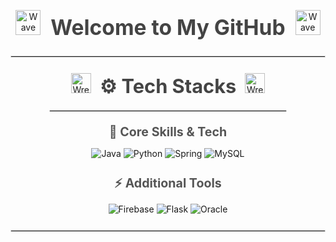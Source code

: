 <!-- Welcome Section -->
<p align="center">
  <img src="https://raw.githubusercontent.com/Tarikul-Islam-Anik/Animated-Fluent-Emojis/master/Emojis/People/Waving%20Hand.png" alt="Wave" width="40" height="40" />
  <strong style="font-size: 2.4em; margin: 0 12px; color: #444;">Welcome to My GitHub</strong>
  <img src="https://raw.githubusercontent.com/Tarikul-Islam-Anik/Animated-Fluent-Emojis/master/Emojis/People/Waving%20Hand.png" alt="Wave" width="40" height="40" />
</p>

<hr style="border: 1px solid #ddd; margin: 25px 0;"/>

<!-- Tech Stacks Section -->
<div align="center" style="max-width: 800px; margin: 0 auto;">
  <p>
    <img src="https://raw.githubusercontent.com/Tarikul-Islam-Anik/Animated-Fluent-Emojis/master/Emojis/Objects/Wrench.png" alt="Wrench" width="32" height="32" />
    <strong style="font-size: 2.2em; color: #444; margin: 0 10px;">⚙️ Tech Stacks</strong>
    <img src="https://raw.githubusercontent.com/Tarikul-Islam-Anik/Animated-Fluent-Emojis/master/Emojis/Objects/Wrench.png" alt="Wrench" width="32" height="32" />
  </p>
  
  <hr style="border: 1px solid #ddd; width: 75%; margin: 20px auto;"/>
  
 <div style="margin-bottom: 25px;">
  <p><strong style="font-size: 1.4em; color: #555;">🚀 Core Skills & Tech</strong></p>
  <div>
    <img src="https://img.shields.io/badge/Java-007396?style=for-the-badge&logo=java&logoColor=white" alt="Java" />
    <img src="https://img.shields.io/badge/Python-3776AB?style=for-the-badge&logo=python&logoColor=white" alt="Python" />
    <img src="https://img.shields.io/badge/Spring-6DB33F?style=for-the-badge&logo=spring&logoColor=white" alt="Spring" />
    <img src="https://img.shields.io/badge/MySQL-4479A1?style=for-the-badge&logo=mysql&logoColor=white" alt="MySQL" />
  </div>
</div>
  
  <div style="margin-bottom: 25px;">
    <p><strong style="font-size: 1.4em; color: #555;">⚡ Additional Tools</strong></p>
    <div>
      <img src="https://img.shields.io/badge/Firebase-FFCA28?style=for-the-badge&logo=firebase&logoColor=white" alt="Firebase" />
      <img src="https://img.shields.io/badge/Flask-000000?style=for-the-badge&logo=flask&logoColor=white" alt="Flask" />
      <img src="https://img.shields.io/badge/Oracle-F80000?style=for-the-badge&logo=oracle&logoColor=white" alt="Oracle" />
    </div>
  </div>
</div>

<hr style="border: 1px solid #ddd; margin: 25px 0;"/>
